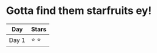 # Gotta find them starfruits ey!

| Day  | Stars |
| ------------- | ------------- |
| Day 1  | ⭐ ⭐  |
